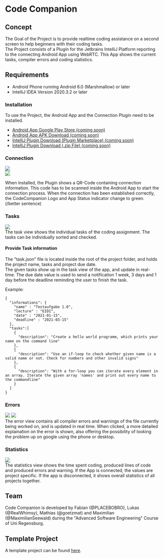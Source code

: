 # Code Companion

## Concept
The Goal of the Project is to provide realtime coding assistance on a second screen to help beginners with their coding tasks.  
The Project consists of a Plugin for the Jetbrains IntelliJ Platform reporting to the connecting Android App using WebRTC.
This App shows the current tasks, compiler errors and coding statistics.  


## Requirements

* Android Phone running Android 6.0 (Marshmallow) or later
* IntelliJ IDEA Version 2020.3.2 or later

### Installation
To use the Project, the Android App and the Connection Plugin need to be installed. 
* [Android App Google Play Store (coming soon)]()
* [Android App APK Download (coming soon)]()
* [IntelliJ Plugin Download (Plugin Marketplace) (coming soon)]()
* [IntelliJ Plugin Download (.zip File) (coming soon)]()



### Connection
![](Screenshots/ConnectionView.png)  
![](Screenshots/Plugin.png)  

When installed, the Plugin shows a QR-Code containing connection information. This code has to be scanned inside the Android App to start the connection process.
When the connection has been established correctly, the CodeCompanion Logo and App Status indicator change to green. (/better sentence)

### Tasks

![](Screenshots/TaskView.png)  
The task view shows the individual tasks of the coding assignment. The tasks can be individually sorted and checked.


#### Provide Task information
The "task.json" file is located inside the root of the project folder, and holds the project name, tasks and project due date.  
The given tasks show up in the task view of the app, and update in real-time.
The due date value is used to send a notification 1 week, 3 days and 1 day before the deadline reminding the user to finish the task.

Example:
 
```
{
  "informations": {
    "name" : "Testaufgabe 1.0",
    "lecture" : "EIDI",
    "date" : "2021-01-15",
    "deadline" : "2021-03-15"
  },
  "tasks":[
    {
      "description": "Create a hello world programm, which prints your name on the command line"
    },
    {
      "description": "Use an if-loop to check whether given name is a valid name or not. Check for numbers and other invalid signs"
    },
    {
      "description": "With a for-loop you can iterate every element in an array. Iterate the given array 'names' and print out every name to the commandline"
    }
  ]
}
```

### Errors
![](Screenshots/ErrorView.png)  ![](Screenshots/ErrorDetailView.png)  
The error view contains all compiler errors and warnings of the file currently being worked on, and is updated in real time. When clicked, a more detailed explaination on the error is shown, also offering the possibility of looking the problem up on google using the phone or desktop.


### Statistics

![](Screenshots/StatisticsView.png)  
The statistics view shows the time spent coding, produced lines of code and produced errors and warning. If the App is connected, the values are project specific. If the app is disconnected, it shows overall statistics of all projects together.

## Team
Code Companion is developed by Fabian (@PLACEBOBRO), Lukas (@RealWhimsy), Mathias (@goetzmat) and Maximilian (@MaximilianSeewald) during the "Advanced Software Engineering" Course of Uni Regensburg.


## Template Project

A template project can be found [here](https://github.com/UniRegensburg/unsere-app-fur-die-universitat-regensburg-code-companion/tree/main/TemplateProject).
